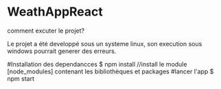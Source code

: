 # WeathAppReact

comment excuter le projet?

Le projet a été developpé sous un systeme linux, son execution sous windows pourrait generer des erreurs.

#Installation des dependancces
$ npm install //install le module   [node_modules] contenant les bibliothèques et packages
#lancer l'app
$ npm start
